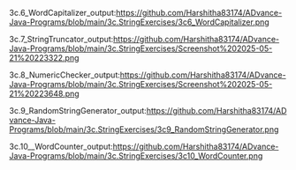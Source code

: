 3c.6_WordCapitalizer_output:https://github.com/Harshitha83174/ADvance-Java-Programs/blob/main/3c.StringExercises/3c6_WordCapitalizer.png

3c.7_StringTruncator_output:https://github.com/Harshitha83174/ADvance-Java-Programs/blob/main/3c.StringExercises/Screenshot%202025-05-21%20223322.png

3c.8_NumericChecker_output:https://github.com/Harshitha83174/ADvance-Java-Programs/blob/main/3c.StringExercises/Screenshot%202025-05-21%20223648.png

3c.9_RandomStringGenerator_output:https://github.com/Harshitha83174/ADvance-Java-Programs/blob/main/3c.StringExercises/3c9_RandomStringGenerator.png

3c.10__WordCounter_output:https://github.com/Harshitha83174/ADvance-Java-Programs/blob/main/3c.StringExercises/3c10_WordCounter.png
